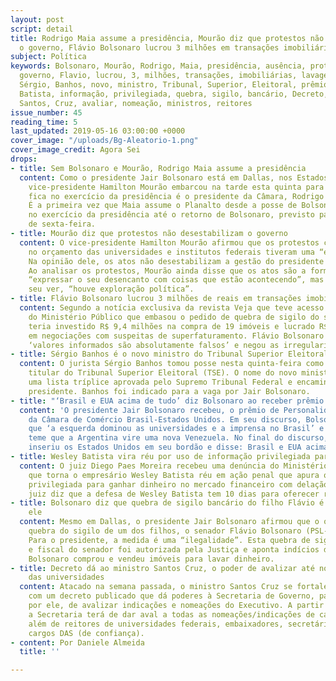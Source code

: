 ```yaml
---
layout: post
script: detail
title: Rodrigo Maia assume a presidência, Mourão diz que protestos não desestabilizam
  o governo, Flávio Bolsonaro lucrou 3 milhões em transações imobiliárias e mais notícias.
subject: Política
keywords: Bolsonaro, Mourão, Rodrigo, Maia, presidência, ausência, protestos, desestabilizam,
  governo, Flavio, lucrou, 3, milhões, transações, imobiliárias, lavagem, dinheiro,
  Sérgio, Banhos, novo, ministro, Tribunal, Superior, Eleitoral, prêmio, Dallas, Wesley,
  Batista, informação, privilegiada, quebra, sigilo, bancário, Decreto, ministro,
  Santos, Cruz, avaliar, nomeação, ministros, reitores
issue_number: 45
reading_time: 5
last_updated: 2019-05-16 03:00:00 +0000
cover_image: "/uploads/Bg-Aleatorio-1.png"
cover_image_credit: Agora Sei
drops:
- title: Sem Bolsonaro e Mourão, Rodrigo Maia assume a presidência
  content: Como o presidente Jair Bolsonaro está em Dallas, nos Estados Unidos e o
    vice-presidente Hamilton Mourão embarcou na tarde esta quinta para a China, quem
    fica no exercício da presidência é o presidente da Câmara, Rodrigo Maia (DEM-RJ).
    É a primeira vez que Maia assume o Planalto desde a posse de Bolsonaro. Maia fica
    no exercício da presidência até o retorno de Bolsonaro, previsto para a manhã
    de sexta-feira.
- title: Mourão diz que protestos não desestabilizam o governo
  content: O vice-presidente Hamilton Mourão afirmou que os protestos contra os bloqueios
    no orçamento das universidades e institutos federais tiveram uma “exploração política”.
    Na opinião dele, os atos não desestabilizam a gestão do presidente Jair Bolsonaro.
    Ao analisar os protestos, Mourão ainda disse que os atos são a forma da sociedade
    “expressar o seu desencanto com coisas que estão acontecendo”, mas citou que a
    seu ver, “houve exploração política”.
- title: Flávio Bolsonaro lucrou 3 milhões de reais em transações imobiliárias
  content: Segundo a notícia exclusiva da revista Veja que teve acesso ao documento
    do Ministério Público que embasou o pedido de quebra de sigilo do senador, Flávio
    teria investido R$ 9,4 milhões na compra de 19 imóveis e lucrado R$ 3 milhões
    em negociações com suspeitas de superfaturamento. Flávio Bolsonaro disse que os
    ‘valores informados são absolutamente falsos’ e negou as irregularidades.
- title: Sérgio Banhos é o novo ministro do Tribunal Superior Eleitoral
  content: O jurista Sérgio Banhos tomou posse nesta quinta-feira como novo ministro
    titular do Tribunal Superior Eleitoral (TSE). O nome do novo ministro estava em
    uma lista tríplice aprovada pelo Supremo Tribunal Federal e encaminhada para o
    presidente. Banhos foi indicado para a vaga por Jair Bolsonaro.
- title: "‘Brasil e EUA acima de tudo’ diz Bolsonaro ao receber prêmio em Dallas"
  content: 'O presidente Jair Bolsonaro recebeu, o prêmio de Personalidade do Ano
    da Câmara de Comércio Brasil-Estados Unidos. Em seu discurso, Bolsonaro disse
    que ‘a esquerda dominou as universidades e a imprensa no Brasil’ e afirmou que
    teme que a Argentina vire uma nova Venezuela. No final do discurso, o presidente
    inseriu os Estados Unidos em seu bordão e disse: Brasil e EUA acima de tudo.'
- title: Wesley Batista vira réu por uso de informação privilegiada para lucrar
  content: O juiz Diego Paes Moreira recebeu uma denúncia do Ministério Público Federal
    que torna o empresário Wesley Batista réu em ação penal que apura o uso de informação
    privilegiada para ganhar dinheiro no mercado financeiro com delação da J&F. O
    juiz diz que a defesa de Wesley Batista tem 10 dias para oferecer resposta à acusação.
- title: Bolsonaro diz que quebra de sigilo bancário do filho Flávio é só para atingir
    ele
  content: Mesmo em Dallas, o presidente Jair Bolsonaro afirmou que o objetivo da
    quebra do sigilo de um dos filhos, o senador Flávio Bolsonaro (PSL-RJ), é atingi-lo.
    Para o presidente, a medida é uma “ilegalidade”. Esta quebra de sigilo bancário
    e fiscal do senador foi autorizada pela Justiça e aponta indícios de que Flávio
    Bolsonaro comprou e vendeu imóveis para lavar dinheiro.
- title: Decreto dá ao ministro Santos Cruz, o poder de avalizar até nomeação de reitores
    das universidades
  content: Atacado na semana passada, o ministro Santos Cruz se fortaleceu no governo
    com um decreto publicado que dá poderes à Secretaria de Governo, pasta comandada
    por ele, de avalizar indicações e nomeações do Executivo. A partir de 25 de junho,
    a Secretaria terá de dar aval a todas as nomeações/indicações de cargos como,
    além de reitores de universidades federais, embaixadores, secretários-executivos,
    cargos DAS (de confiança).
- content: Por Daniele Almeida
  title: ''

---
```

